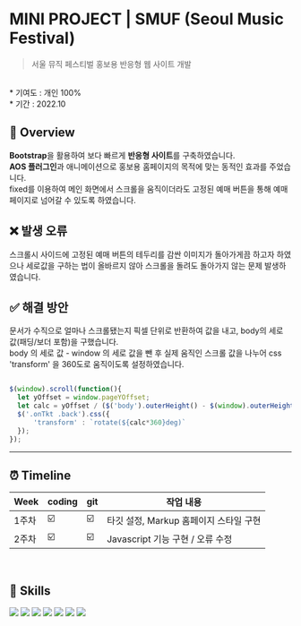 # MINI PROJECT | SMUF (Seoul Music Festival)
> 서울 뮤직 페스티벌 홍보용 반응형 웹 사이트 개발
<br>
* 기여도 : 개인 100% <br> 
* 기간 : 2022.10
<br>

## 📍 Overview

**Bootstrap**을 활용하여 보다 빠르게 **반응형 사이트**를 구축하였습니다. <br>
**AOS 플러그인**과 애니메이션으로 홍보용 홈페이지의 목적에 맞는 동적인 효과를 주었습니다. <br>
fixed를 이용하여 메인 화면에서 스크롤을 움직이더라도 고정된 예매 버튼을 통해 예매 페이지로 넘어갈 수 있도록 하였습니다.


## ❌ 발생 오류

스크롤시 사이드에 고정된 예매 버튼의 테두리를 감싼 이미지가 돌아가게끔 하고자 하였으나 세로값을 구하는 법이 올바르지 않아 스크롤을 돌려도 돌아가지 않는 문제 발생하였습니다.

## ✅ 해결 방안
문서가 수직으로 얼마나 스크롤됐는지 픽셀 단위로 반환하여 값을 내고, body의 세로 값(패딩/보더 포함)을 구했습니다.<br>
body 의 세로 값 - window 의 세로 값을 뺀 후 실제 움직인 스크롤 값을 나누어 css 'transform' 을 360도로 움직이도록 설정하였습니다.
    
```js

$(window).scroll(function(){
  let yOffset = window.pageYOffset;
  let calc = yOffset / ($('body').outerHeight() - $(window).outerHeight());
  $('.onTkt .back').css({
      'transform' : `rotate(${calc*360}deg)`
  });
});
```

***

## ⏰ Timeline 
| Week | coding | git | 작업 내용 |
| ------ | -- | -- |----------- |
| 1주차 | ☑️ | ☑️ | 타깃 설정, Markup 홈페이지 스타일 구현  |
| 2주차 | ☑️ | ☑️ | Javascript 기능 구현 / 오류 수정 |

<br>

## 🚀 Skills 
<img src="https://img.shields.io/badge/html5-E34F26?style=for-the-badge&logo=html5&logoColor=white"> <img src="https://img.shields.io/badge/sass-CC6699?style=for-the-badge&logo=sass&logoColor=white"> <img src="https://img.shields.io/badge/javascript-F7DF1E?style=for-the-badge&logo=javascript&logoColor=black"> <img src="https://img.shields.io/badge/jQuery-0769AD?style=for-the-badge&logo=jQuery&logoColor=white"> <img src="https://img.shields.io/badge/Figma-F24E1E?style=for-the-badge&logo=Figma&logoColor=white"> <img src="https://img.shields.io/badge/Adobe Photoshop-31A8FF?style=for-the-badge&logo=Adobe Photoshop&logoColor=white"> <img src="https://img.shields.io/badge/PWA-5A0FC8?style=for-the-badge&logo=PWA&logoColor=white">
<br><br>
